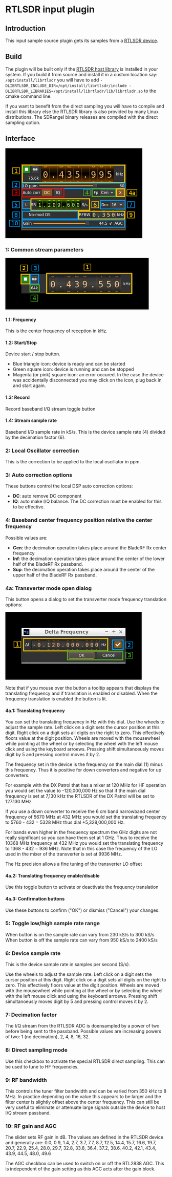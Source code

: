<h1>RTLSDR input plugin</h1>

<h2>Introduction</h2>

This input sample source plugin gets its samples from a [RTLSDR device](http://www.rtl-sdr.com/). 

<h2>Build</h2>

The plugin will be built only if the [RTLSDR host library](https://github.com/f4exb/librtlsdr) is installed in your system. If you build it from source and install it in a custom location say: `/opt/install/librtlsdr` you will have to add `-DLIBRTLSDR_INCLUDE_DIR=/opt/install/librtlsdr/include -DLIBRTLSDR_LIBRARIES=/opt/install/librtlsdr/lib/librtlsdr.so` to the cmake command line.

If you want to benefit from the direct sampling you will have to compile and install this library else the RTLSDR library is also provided by many Linux distributions. The SDRangel binary releases are compiled with the direct sampling option.

<h2>Interface</h2>

![RTLSDR input plugin GUI](../../../doc/img/RTLSDR_plugin.png)

<h3>1: Common stream parameters</h3>

![SDR Daemon source input stream GUI](../../../doc/img/SDRdaemonSource_plugin_01.png)

<h4>1.1: Frequency</h4>

This is the center frequency of reception in kHz.

<h4>1.2: Start/Stop</h4>

Device start / stop button. 

  - Blue triangle icon: device is ready and can be started
  - Green square icon: device is running and can be stopped
  - Magenta (or pink) square icon: an error occured. In the case the device was accidentally disconnected you may click on the icon, plug back in and start again.
  
<h4>1.3: Record</h4>

Record baseband I/Q stream toggle button

<h4>1.4: Stream sample rate</h4>

Baseband I/Q sample rate in kS/s. This is the device sample rate (4) divided by the decimation factor (6). 

<h3>2: Local Oscillator correction</h3>

This is the correction to be applied to the local oscillator in ppm.

<h3>3: Auto correction options</h3>

These buttons control the local DSP auto correction options:

  - **DC**: auto remove DC component
  - **IQ**: auto make I/Q balance. The DC correction must be enabled for this to be effective.
  
<h3>4: Baseband center frequency position relative the center frequency</h3>

Possible values are:

  - **Cen**: the decimation operation takes place around the BladeRF Rx center frequency
  - **Inf**: the decimation operation takes place around the center of the lower half of the BladeRF Rx passband. 
  - **Sup**: the decimation operation takes place around the center of the upper half of the BladeRF Rx passband. 

<h3>4a: Transverter mode open dialog</h3>

This button opens a dialog to set the transverter mode frequency translation options:

![SDR Daemon source input stream trasverter dialog](../../../doc/img/RTLSDR_plugin_xvrt.png)

Note that if you mouse over the button a tooltip appears that displays the translating frequency and if translation is enabled or disabled. When the frequency translation is enabled the button is lit.

<h4>4a.1: Translating frequency</h4>

You can set the translating frequency in Hz with this dial. Use the wheels to adjust the sample rate. Left click on a digit sets the cursor position at this digit. Right click on a digit sets all digits on the right to zero. This effectively floors value at the digit position. Wheels are moved with the mousewheel while pointing at the wheel or by selecting the wheel with the left mouse click and using the keyboard arroews. Pressing shift simultanoeusly moves digit by 5 and pressing control moves it by 2.

The frequency set in the device is the frequency on the main dial (1) minus this frequency. Thus it is positive for down converters and negative for up converters. 

For example with the DX Patrol that has a mixer at 120 MHz for HF operation you would set the value to -120,000,000 Hz so that if the main dial frequency is set at 7,130 kHz the RTLSDR of the DX Patrol will be set to 127.130 MHz.

If you use a down converter to receive the 6 cm band narrowband center frequency of 5670 MHz at 432 MHz you would set the translating frequency to 5760 - 432 = 5328 MHz thus dial +5,328,000,000 Hz.

For bands even higher in the frequency spectrum the GHz digits are not really significant so you can have them set at 1 GHz. Thus to receive the 10368 MHz frequency at 432 MHz you would set the translating frequency to 1368 - 432 = 936 MHz. Note that in this case the frequency of the LO used in the mixer of the transverter is set at 9936 MHz.

The Hz precision allows a fine tuning of the transverter LO offset

<h4>4a.2: Translating frequency enable/disable</h4>

Use this toggle button to activate or deactivate the frequency translation

<h4>4a.3: Confirmation buttons</h4>

Use these buttons to confirm ("OK") or dismiss ("Cancel") your changes. 

<h3>5: Toggle low/high sample rate range</h3>

When button is on the sample rate can vary from 230 kS/s to 300 kS/s
When button is off the sample rate can vary from 950 kS/s to 2400 kS/s

<h3>6: Device sample rate</h3>

This is the device sample rate in samples per second (S/s).

Use the wheels to adjust the sample rate. Left click on a digit sets the cursor position at this digit. Right click on a digit sets all digits on the right to zero. This effectively floors value at the digit position. Wheels are moved with the mousewheel while pointing at the wheel or by selecting the wheel with the left mouse click and using the keyboard arroews. Pressing shift simultanoeusly moves digit by 5 and pressing control moves it by 2.

<h3>7: Decimation factor</h3>

The I/Q stream from the RTLSDR ADC is doensampled by a power of two before being sent to the passband. Possible values are increasing powers of two: 1 (no decimation), 2, 4, 8, 16, 32.

<h3>8: Direct sampling mode</h3>

Use this checkbox to activate the special RTLSDR direct sampling. This can be used to tune to HF frequencies.

<h3>9: RF bandwidth</h3>

This controls the tuner filter bandwidth and can be varied from 350 kHz to 8 MHz. In practice depending on the value this appears to be larger and the filter center is slightly offset above the center frequency. This can still be very useful to eliminate or attenuate large signals outside the device to host I/Q stream passband.

<h3>10: RF gain and AGC</h2>

The slider sets RF gain in dB. The values are defined in the RTLSDR device and generally are: 0.0, 0.9, 1.4, 2.7, 3.7, 7.7, 8.7, 12.5, 14.4, 15.7, 16.6, 19.7, 20.7, 22.9, 25.4, 28.0, 29.7, 32.8, 33.8, 36.4, 37.2, 38.6, 40.2, 42.1, 43.4, 43.9, 44.5, 48.0, 49.6

The AGC checkbox can be used to switch on or off the RTL2838 AGC. This is independent of the gain setting as this AGC acts after the gain block. 